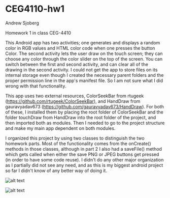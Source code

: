 # CEG4110-hw1
Andrew Sjoberg

Homework 1 in class CEG-4410

This Android app has two activities; one generates and displays a random color in RGB values and HTML color code when one presses the button Color. The second activity lets the user draw on the touch screen; they can choose any color through the color slider on the top of the screen. You can switch between the first and second activity, and can clear all of the drawing in the second activity. I could not get the app to store files on its internal storage even though I created the necessary parent folders and the proper permission line in the app's manifest file. So I am not sure what I did wrong with that functionality.

This app uses two external resources, ColorSeekBar from rtugeek (https://github.com/rtugeek/ColorSeekBar), and HandDraw from gauravyadav673 (https://github.com/gauravyadav673/HandDraw). For both of these, I installed them by placing the root folder of ColorSeekBar and the folder touchDraw from HandDraw into the root folder of the project, and then imported both as modules. Then I needed to go to the project structure and make my main app dependent on both modules.

I organized this project by using two classes to distinguish the two homework parts. Most of the functionality comes from the onCreate() methods in those classes, although in part 2 I also had a saveFile() method which gets called when either the save PNG or JPEG buttons get pressed (in order to have some code reuse). I didn't do any other major organization as I partially did not see any need, and as this is my biggest android project so far I didn't know of any better way of doing it.

![alt text](https://github.com/andrew1900/CEG4110-hw1/blob/master/Screenshot_20180917-195029.png)

![alt text](https://github.com/andrew1900/CEG4110-hw1/blob/master/Screenshot_20180917-195104.png)
